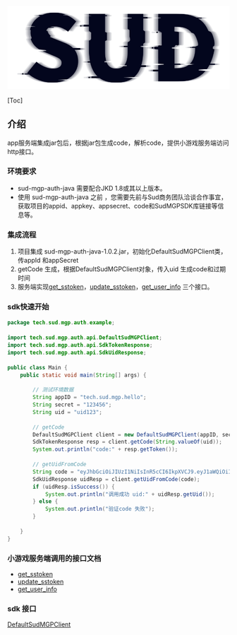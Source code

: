 #

![SUD](../Resource/logo.png)

[Toc]
## 介绍

app服务端集成jar包后，根据jar包生成code，解析code，提供小游戏服务端访问http接口。

### 环境要求
- sud-mgp-auth-java 需要配合JKD 1.8或其以上版本。
- 使用 sud-mgp-auth-java 之前 ，您需要先前与Sud商务团队洽谈合作事宜，获取项目的appid、appkey、appsecret、code和SudMGPSDK库链接等信息等。

### 集成流程
1. 项目集成 sud-mgp-auth-java-1.0.2.jar，初始化DefaultSudMGPClient类，传appId 和appSecret
2. getCode 生成，根据DefaultSudMGPClient对象，传入uid 生成code和过期时间
3. 服务端实现[get_sstoken](./HttpsCallback/get_sstoken.md)，[update_sstoken](./HttpsCallback/update_sstoken.md)，[get_user_info](./HttpsCallback/get_user_info.md) 三个接口。


### sdk快速开始


```java
package tech.sud.mgp.auth.example;

import tech.sud.mgp.auth.api.DefaultSudMGPClient;
import tech.sud.mgp.auth.api.SdkTokenResponse;
import tech.sud.mgp.auth.api.SdkUidResponse;

public class Main {
    public static void main(String[] args) {

        // 测试环境数据
        String appID = "tech.sud.mgp.hello";
        String secret = "123456";
        String uid = "uid123";

        // getCode
        DefaultSudMGPClient client = new DefaultSudMGPClient(appID, secret);
        SdkTokenResponse resp = client.getCode(String.valueOf(uid));
        System.out.println("code:" + resp.getToken());

        // getUidFromCode
        String code = "eyJhbGciOiJIUzI1NiIsInR5cCI6IkpXVCJ9.eyJ1aWQiOiIxNDM4NzU3ODI1MjQwMTMzNjY4IiwiZXhwIjoxNjM1NTYwODM4LCJhcHBfaWQiOiJhcHBpZDEyMyJ9.gIZhP1Qt16ZXYaqGt2OflOIZArtlRMQwBzaSySFml9c";
        SdkUidResponse uidResp = client.getUidFromCode(code);
        if (uidResp.isSuccess()) {
            System.out.println("调用成功 uid:" + uidResp.getUid());
        } else {
            System.out.println("验证code 失败");
        }

    }
}

```


### 小游戏服务端调用的接口文档
- [get_sstoken](./HttpsCallback/get_sstoken.md)
- [update_sstoken](./HttpsCallback/update_sstoken.md)
- [get_user_info](./HttpsCallback/get_user_info.md)

### sdk 接口
[DefaultSudMGPClient](./API/DefaultSudMGPClient.md)
